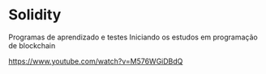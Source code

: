 # Solidity

Programas de aprendizado e testes
Iniciando os estudos em programação de blockchain

https://www.youtube.com/watch?v=M576WGiDBdQ
